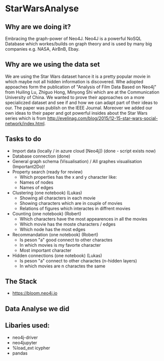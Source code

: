 # StarWarsAnalyse

## Why are we doing it?
Embracing the graph-power of Neo4J. Neo4J is a powerful NoSQL Database which workes/builds on graph theory and is used by many big companies e.g. NASA, AirBnB, Ebay. 

## Why are we using the data set
We are using the Star Wars dataset hance it is a pretty popular movie in which maybe not all hidden information is discovered. Whe adopted appoaches form the publication of "Analysis of Film Data Based on Neo4j" from Huiling Lu, Zhiguo Hong, Minyong Shi which are at the Communication University of China. We wanted to prove their approaches on a more specialiczed dataset and see if and how we can adapt part of their ideas to our. The paper was publish on the IEEE Journal. Moreover we added our own ideas to their paper and got powerful insides about the Star Wars series which is from http://evelinag.com/blog/2015/12-15-star-wars-social-network/index.html.  

## Tasks to do
- Import data (locally / in azure cloud [Neo4j]) (done - script exists now)
- Database connection (done)
- General graph schema (Visualisation) / All graphes visualisation (Important2Do)!
- Property search (ready for review)
  * Which properties has the x and y character like:
  * Names of nodes
  * Names of edges
- Clustering (one notebook) (Lukas)
  * Showing all characters in each movie
  * Showing characters which are in couple of movies
  * Relations of figures which interactes in diffrent movies
- Counting (one notebook) (Robert)
  * Which characters have the most appearences in all the movies
  * Which movie has the moste characters / edges
  * Which node has the most edges
- Recommandation (one notebook) (Robert)
  * Is peson "a" good connect to other charactes
  * In which movies is my favorte character
  * Most important character 
- Hidden connections (one notebook) (Lukas)
  * Is peson "a" connect to other charactes (n-hidden layers) 
  * In which movies are n charactes the same
 
 ## The Stack
 - https://bloom.neo4j.io
 ## Data Analyse we did

 ## Libaries used:
 * neo4j-driver
 * neo4jupyter
 * %load_ext icypher
 * pandas
